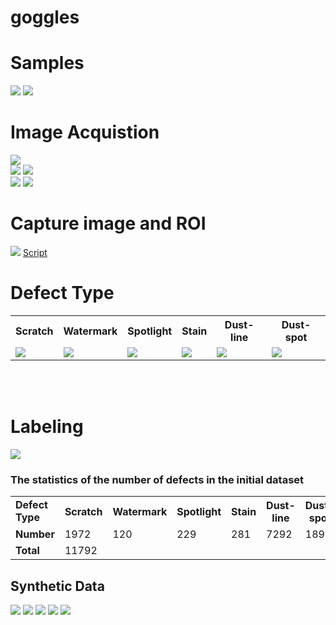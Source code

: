 # goggles

<h1>Samples</h1>
<img src="https://github.com/ddthuan/goggles/blob/master/show_img/img_select/01.jpg?raw=true" />
<img src="https://github.com/ddthuan/goggles/blob/master/show_img/img_select/02.jpg?raw=true" />

<h1>Image Acquistion</h1>
<img src="https://github.com/ddthuan/goggles/blob/master/show_img/img_select/08.jpg?raw=true" />
<br>
<img src="https://github.com/ddthuan/goggles/blob/master/show_img/img_select/09.jpg?raw=true" />
<img src="https://github.com/ddthuan/goggles/blob/master/show_img/img_select/system4.png?raw=true" />
<br>
<img src="https://github.com/ddthuan/goggles/blob/master/show_img/img_select/07.jpg?raw=true" />

<img src="https://github.com/ddthuan/goggles/blob/master/show_img/img_select/light.jpg?raw=true" />


<h1>Capture image and ROI</h1>
<img src="https://github.com/ddthuan/goggles/blob/master/show_img/img_select/11.jpg?raw=true" />
<a href="https://github.com/ddthuan/goggles/blob/master/Capture_Image/get_image_roi.py">Script</a>

<h1>Defect Type</h1>
<table>
  <tr>
    <th>Scratch</th>
    <th>Watermark</th>
    <th>Spotlight</th>
    <th>Stain</th>
    <th>Dust-line</th>
    <th>Dust-spot</th>

  </tr>
  <tr>    
    <td><img src="https://github.com/ddthuan/goggles/blob/master/show_img/defect_type/scratch.png?raw=true" /></td>
    <td><img src="https://github.com/ddthuan/goggles/blob/master/show_img/defect_type/watermark.png?raw=true" /></td>
    <td><img src="https://github.com/ddthuan/goggles/blob/master/show_img/defect_type/spotlight.png?raw=true" /></td>
    <td><img src="https://github.com/ddthuan/goggles/blob/master/show_img/defect_type/stain.png?raw=true" /></td>
    <td><img src="https://github.com/ddthuan/goggles/blob/master/show_img/defect_type/dust_line.png?raw=true" /></td>
    <td><img src="https://github.com/ddthuan/goggles/blob/master/show_img/defect_type/dust_spot.png?raw=true" /></td>
  </tr>
</table>

<br>
<br>

<h1>Labeling</h1>
<img src="https://github.com/ddthuan/goggles/blob/master/show_img/img_select/13.jpg?raw=true" />
<br>

<h3>The statistics of the number of defects in the initial dataset</h3>
<table>
  <tr>
    <td><b>Defect Type</b></td>
    <th>Scratch</th>
    <th>Watermark</th>
    <th>Spotlight</th>
    <th>Stain</th>
    <th>Dust-line</th>
    <th>Dust-spot</th>

  </tr>
  
  <tr>
    <td><b>Number</b></td>
    <td>1972</td>
    <td>120</td>
    <td>229</td>
    <td>281</td>
    <td>7292</td>
    <td>1898</td>    
  </tr>
  </tr>
    <td><b>Total</b></td>
    <td colspan="6">11792</td>
  </tr>
</table>


<h2> Synthetic Data</h2>
<img src="https://github.com/ddthuan/goggles/blob/master/show_img/spotlight.png?raw=true" />
<img src="https://github.com/ddthuan/goggles/blob/master/show_img/stain_1.png?raw=true" />
<img src="https://github.com/ddthuan/goggles/blob/master/show_img/watermark.png?raw=true" />

<img src="https://github.com/ddthuan/goggles/blob/master/show_img/axonv2_108.jpeg?raw=true" />
<img src="https://github.com/ddthuan/goggles/blob/master/show_img/1_label.png?raw=true" />





